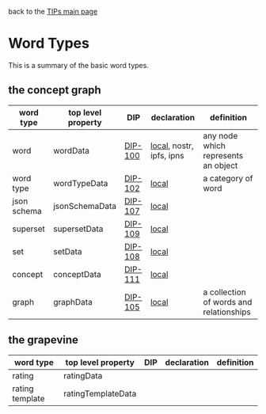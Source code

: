 back to the [TIPs main page](..)

Word Types
=====

This is a summary of the basic word types.

## the concept graph

| word type | top level property | DIP | declaration | definition |
| ----- | ----- | ----- | ----- | ----- |
| word | wordData | [DIP-100](conceptGraph/100.md) | [local](conceptGraph/declarations/word.md), nostr, ipfs, ipns | any node which represents an object |
| word type | wordTypeData | [DIP-102](conceptGraph/102.md) | [local](conceptGraph/declarations/wordType.md) | a category of word |
| json schema | jsonSchemaData | [DIP-107](conceptGraph/107.md) | [local](conceptGraph/declarations/jsonSchema.md) | |
| superset | supersetData | [DIP-109](conceptGraph/109.md) | [local](conceptGraph/declarations/superset.md) | | 
| set | setData | [DIP-108](conceptGraph/108.md) | [local](conceptGraph/declarations/set.md) | |
| concept | conceptData | [DIP-111](conceptGraph/111.md) | [local](conceptGraph/declarations/concept.md) | |
| graph | graphData | [DIP-105](conceptGraph/105.md) | [local](conceptGraph/declarations/graph.md) | a collection of words and relationships |

## the grapevine

| word type | top level property | DIP | declaration | definition |
| ----- | ----- | ----- | ----- | ----- |
| rating | ratingData | | | |
| rating template | ratingTemplateData | | | |

